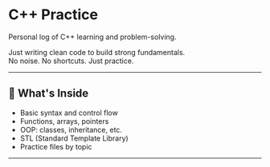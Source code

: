 # C++ Practice

Personal log of C++ learning and problem-solving.

Just writing clean code to build strong fundamentals.  
No noise. No shortcuts. Just practice.

---

## 🧱 What's Inside

- Basic syntax and control flow
- Functions, arrays, pointers
- OOP: classes, inheritance, etc.
- STL (Standard Template Library)
- Practice files by topic

---

